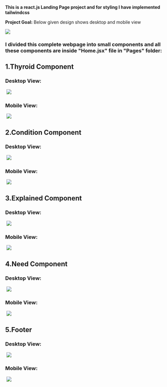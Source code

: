 <b>This is a react.js Landing Page project and for styling I have implemented tailwindcss</b>

<b>Project Goal:</b>
Below given design shows desktop and mobile view


![](https://firebasestorage.googleapis.com/v0/b/firescript-577a2.appspot.com/o/imgs%2Fapp%2FMySpaceMyJournel%2FTMLC5kyh-m.png?alt=media&token=04f85f89-1ca4-441c-9607-f90dbb96c801)

### I divided this complete webpage into small components and all these components are inside "Home.jsx" file in "Pages" folder:

## 1.Thyroid Component <br/>
### Desktop View:<br/>
&nbsp;![](https://firebasestorage.googleapis.com/v0/b/firescript-577a2.appspot.com/o/imgs%2Fapp%2FMySpaceMyJournel%2FclLoj-PLj_.png?alt=media&token=3bc94c98-1141-4ee9-b9db-92799aca7f96)<br/>
### Mobile View:<br/>
&nbsp;![](https://firebasestorage.googleapis.com/v0/b/firescript-577a2.appspot.com/o/imgs%2Fapp%2FMySpaceMyJournel%2FizPtYcfqWf.png?alt=media&token=5956c9f2-db6d-48fa-9a05-b7ffdd2a31f7)<br/>

## 2.Condition Component<br/>
### Desktop View:<br/>
&nbsp;![](https://firebasestorage.googleapis.com/v0/b/firescript-577a2.appspot.com/o/imgs%2Fapp%2FMySpaceMyJournel%2FUYLtJf15R9.png?alt=media&token=e2413181-34f2-4036-9d7e-03b45b3ad983)<br/>
### Mobile View:<br/>
&nbsp;![](https://firebasestorage.googleapis.com/v0/b/firescript-577a2.appspot.com/o/imgs%2Fapp%2FMySpaceMyJournel%2F7pYNGQkfh_.png?alt=media&token=926f534b-b823-47f5-a1f6-bdd7c20f1d90)<br/>


## 3.Explained Component<br/>
### Desktop View:<br/>
&nbsp;![](https://firebasestorage.googleapis.com/v0/b/firescript-577a2.appspot.com/o/imgs%2Fapp%2FMySpaceMyJournel%2FyqtsANESVo.png?alt=media&token=da205f9e-3fce-4226-ba68-753c4c70492f)<br/>
### Mobile View:<br/>
&nbsp;![](https://firebasestorage.googleapis.com/v0/b/firescript-577a2.appspot.com/o/imgs%2Fapp%2FMySpaceMyJournel%2FV-7ithzPb_.png?alt=media&token=92ca8eb6-07a1-4ae6-8d32-4fd9c5399d7c)<br/>
## 4.Need Component<br/>
### Desktop View:<br/>
&nbsp;![](https://firebasestorage.googleapis.com/v0/b/firescript-577a2.appspot.com/o/imgs%2Fapp%2FMySpaceMyJournel%2FIYgfusdyY5.png?alt=media&token=f083dae7-7a63-4c7e-8098-882b450e81ef)<br/>
### Mobile View:<br/>
&nbsp;![](https://firebasestorage.googleapis.com/v0/b/firescript-577a2.appspot.com/o/imgs%2Fapp%2FMySpaceMyJournel%2Ftzq7QMM2GQ.png?alt=media&token=92ebf7aa-fcb7-4000-b349-c4eb2c71d2c8)<br/>
## 5.Footer<br/>
### Desktop View:<br/>
&nbsp;![](https://firebasestorage.googleapis.com/v0/b/firescript-577a2.appspot.com/o/imgs%2Fapp%2FMySpaceMyJournel%2F0mGBkvXwtm.png?alt=media&token=9854e22e-64b8-4e42-bf77-5e68241a1fa2)<br/>
### Mobile View:<br/>
&nbsp;![](https://firebasestorage.googleapis.com/v0/b/firescript-577a2.appspot.com/o/imgs%2Fapp%2FMySpaceMyJournel%2FBXhvQcRSeJ.png?alt=media&token=11ab7222-2216-4eb6-afd5-503be6a02a39)<br/>